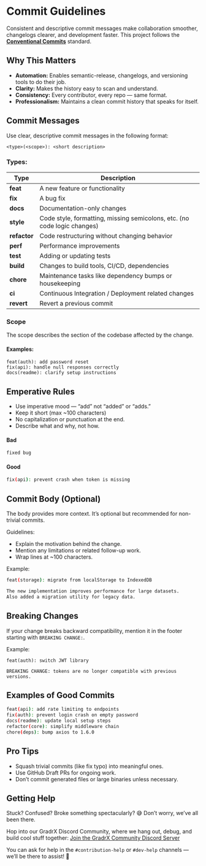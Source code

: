 # Commit Guidelines
Consistent and descriptive commit messages make collaboration smoother, changelogs clearer, and development faster.
This project follows the **[Conventional Commits](https://www.conventionalcommits.org/en/v1.0.0/)** standard.

## Why This Matters

- **Automation:** Enables semantic-release, changelogs, and versioning tools to do their job.  
- **Clarity:** Makes the history easy to scan and understand.  
- **Consistency:** Every contributor, every repo — same format.  
- **Professionalism:** Maintains a clean commit history that speaks for itself.

## Commit Messages
Use clear, descriptive commit messages in the following format:

```
<type>(<scope>): <short description>
```

### Types:

| Type         | Description                                                              |
| ------------ | ------------------------------------------------------------------------ |
| **feat**     | A new feature or functionality                                           |
| **fix**      | A bug fix                                                                |
| **docs**     | Documentation-only changes                                               |
| **style**    | Code style, formatting, missing semicolons, etc. (no code logic changes) |
| **refactor** | Code restructuring without changing behavior                             |
| **perf**     | Performance improvements                                                 |
| **test**     | Adding or updating tests                                                 |
| **build**    | Changes to build tools, CI/CD, dependencies                              |
| **chore**    | Maintenance tasks like dependency bumps or housekeeping                  |
| **ci**       | Continuous Integration / Deployment related changes                      |
| **revert**   | Revert a previous commit                                                 |

### Scope
The scope describes the section of the codebase affected by the change.

#### Examples:
```
feat(auth): add password reset
fix(api): handle null responses correctly
docs(readme): clarify setup instructions
```

## Emperative Rules
- Use imperative mood — “add” not “added” or “adds.”
- Keep it short (max ~100 characters)
- No capitalization or punctuation at the end.
- Describe what and why, not how.

#### Bad
```bash
fixed bug
```

#### Good
```bash
fix(api): prevent crash when token is missing
```

## Commit Body (Optional)
The body provides more context. It’s optional but recommended for non-trivial commits.

Guidelines:
- Explain the motivation behind the change.
- Mention any limitations or related follow-up work.
- Wrap lines at ~100 characters.

Example:
```bash
feat(storage): migrate from localStorage to IndexedDB

The new implementation improves performance for large datasets.
Also added a migration utility for legacy data.
```

## Breaking Changes
If your change breaks backward compatibility, mention it in the footer starting with `BREAKING CHANGE:`.

Example:
```
feat(auth): switch JWT library

BREAKING CHANGE: tokens are no longer compatible with previous versions.
```

## Examples of Good Commits
```bash
feat(api): add rate limiting to endpoints
fix(auth): prevent login crash on empty password
docs(readme): update local setup steps
refactor(core): simplify middleware chain
chore(deps): bump axios to 1.6.0
```

## Pro Tips
- Squash trivial commits (like fix typo) into meaningful ones.
- Use GitHub Draft PRs for ongoing work.
- Don’t commit generated files or large binaries unless necessary.

## Getting Help
Stuck? Confused? Broke something spectacularly? 😅
Don’t worry, we’ve all been there.

Hop into our GradrX Discord Community, where we hang out, debug, and build cool stuff together: 
[Join the GradrX Community Discord Server](https://discord.gg/GMvrvjtvPr)

You can ask for help in the `#contribution-help` or `#dev-help` channels — we’ll be there to assist! 💬